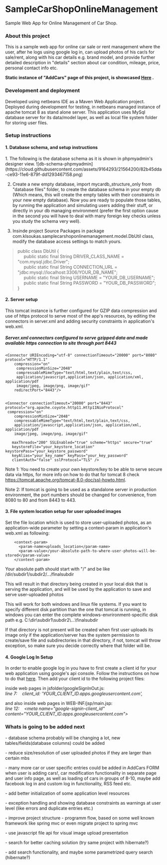 # SampleCarShopOnlineManagement
Sample Web App for Online Management of Car Shop.

<h3>About this project</h3>
  <p> This is a sample web app for online car sale or rent management where the user, after he logs using google log in, can upload photos of   his car/s for sale/rent, along with his car details e.g. brand model, and provide further detailed description in "details" section       about car condition, mileage, price, personal contact info etc.</p>
  
  <p><b>Static instance of "AddCars" page of this project, is showcased <a href="https://am869.github.io/SampleCarShopOnlineManagement/">Here</a> .</b></p>

<h3>Development and deployment</h3>
<p> Developed using netbeans IDE as a Maven Web Application project. Deployed during development for testing, in netbeans managed instance of apache tomcat 8 as stand alone server.  This application uses MySql database server for its data/model layer,  as well as local file system folder for storing user files.</p>

<h3>Setup instructions</h3>
<h4>1. Database schema, and setup instructions</h4>
  1. The following is the database schema as it is shown in phpmyadmin's designer view.
  ![db-schema-phpmyadmin](https://cloud.githubusercontent.com/assets/9164293/21564200/82b45dda-ce93-11e6-879f-dd1293467158.png)
  
  2. Create a new empty database, import mycardb_structure_only from "database files" folder, to create the database schema in your empty db (Which means, this will create the empty tables with their constraints in your new empty database). Now you are ready to populate those tables, by running the application and simulating users adding their stuff, or directly in your db managing environment (prefer the first option cause in the second you will have to deal with many foreign key checks unless you study the schema very well).
  
  
  3. Insinde project Source Packages in package com.klsoukas.samplecarshoponlinemanagement.model.DbUtil class, modify the database access settings to match yours.
> public class DbUtil {  
> &nbsp;&nbsp;&nbsp;&nbsp;   public static final String DRIVER_CLASS_NAME = "com.mysql.jdbc.Driver";  
>  &nbsp;&nbsp;&nbsp;&nbsp;  public static final String CONNECTION_URL = "jdbc:mysql://localhost:3306/YOUR_DB_NAME";  
>  &nbsp;&nbsp;&nbsp;&nbsp;  public static final String USERNAME = "YOUR_DB_USERNAME";  
>  &nbsp;&nbsp;&nbsp;&nbsp;  public static final String PASSWORD = "YOUR_DB_PASSWORD";  
>}  


<h4>2. Server setup</h4>
<p>This tomcat instance is further configured for GZIP data compression and use of https protocol to serve most of the app's resources, by editing the connectors in server.xml and adding security constraints in application's web.xml.</p>

<h5>Server.xml connectors configured to serve gzipped data and made available https connection to site through port 8443</h5>

    <Connector URIEncoding="utf-8" connectionTimeout="20000" port="8080" protocol="HTTP/1.1"  
        compression="on"  
         compressionMinSize="2048"  
         compressableMimeType="text/html,text/plain,text/css,  
         application/javascript,application/json, application/xml, application/pdf  
         image/jpeg, image/png, image/gif"  
        redirectPort="8443"/>  


    <Connector connectionTimeout="20000" port="8443" protocol="org.apache.coyote.http11.Http11NioProtocol"
     compression="on"
        compressionMinSize="2048"
        compressableMimeType="text/html,text/plain,text/css,
        application/javascript,application/json, application/xml, application/pdf
        image/jpeg, image/png, image/gif"
    
       maxThreads="200" SSLEnabled="true" scheme="https" secure="true"
       keystoreFile="your_keystore_location" keystorePass="your_keystore_password"
       keyAlias="your_key_name" keyPass="your_key_password"
       clientAuth="false" sslProtocol="TLS" />
        
<p>Note 1: You need to create your own keystore/key to be able to serve secure data via https, for more info on how to do that for tomcat 8 check <a href="https://tomcat.apache.org/tomcat-8.0-doc/ssl-howto.html">https://tomcat.apache.org/tomcat-8.0-doc/ssl-howto.html</a>.</p>
        
   <p>Note 2:  If tomcat is going to be used as a standalone server in production environment, the port numbers should be changed for convenience, from 8080 to 80 and from 8443 to 443. </p>
        

<h4>3. File system location setup for user uploaded images</h4>
<p>Set the file location which is used to store  user-uploaded photos, as an application-wide parameter by setting a context-param in application's web.xml as following:</p>

        <context-param>
          <param-name>uploads_location</param-name>
          <param-value>/your-absolute-path-to-where-user-photos-will-be-stored</param-value>
        </context-param>
<p>Your absolute path should start with "/" and be like /dir/subdir1/subdir2/.../finalsubdir</p>
<p>This will result in that directory being created in your local disk that is serving the application, and will be used by the application to save and serve user-uploaded photos</p>
<p>This will work for both windows and linux file systems. If you want to specify different disk partition than the one that tomcat is running, in windows you can enter
the complete windows-envrironment-specific disk path e.g. C:\dir\subdir1\subdir2\...\finalsubdir</p>
<p>If that directory is not present will be created when first user uploads its image only if the application/server has the system permission to create/save file and subdirectories in that directory, if not, tomcat will throw exception, so make sure you decide correctly where that folder will be.</p>

<h4>4. Google Log In Setup</h4>
<p>In order to enable google log in you have to first create a client id for your web application using google's api console.
Follow the instructions on how to do that <a href="https://developers.google.com/identity/sign-in/web/devconsole-project">here</a>.  
Then add your client id to the following project files:</p>

 <p>inside web pages  in jsfolder/googleSignInOut.js: <br>  
      <i>line 7: &nbsp;&nbsp; client_id: 'YOUR_CLIENT_ID.apps.googleusercontent.com',</i> </p>

 <p>and also inside web pages in WEB-INF/jsp/main.jsp:  <br>
      <i>line 12: &nbsp;&nbsp; &lt;meta name="google-signin-client_id" content="YOUR_CLIENT_ID.apps.googleusercontent.com"&gt;</i> </p> 

<h3>Whats is going to be added next</h3>
<p>- database schema probably will be changing a lot, new tables/fields(database columns) could be added</p>
<p>- reduce size/resolution of user uploaded photos if they are larger than certain mbs</p>
<p>- many more car or user specific entries could be added in AddCars FORM when user is adding cars!, car modification functionality in separate page and user info page, as well as loading of cars in groups of 8-10, maybe add facebook log in and custom log in functionality, RSS feed etc.</p>
<p>- add better initialization of some application level resources</p>
<p>- exception handling and showing database constraints as warnings at user level (like errors and duplicate entries etc.)</p>
<p>- improve project structure - programm flow, based on some well known framework like spring mvc or even migrate project to spring mvc</p>
<p>- use javascript file api for visual image upload presentation</p>
<p>- search for better caching solution (try same project with hibernate?)</p>
<p>- add search functionality, and maybe some parametrized query search (hibernate?)
</p>

